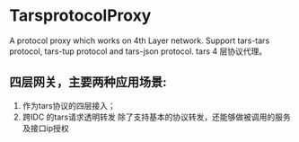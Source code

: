# TarsprotocolProxy
A protocol proxy which works on 4th Layer network. Support tars-tars protocol, tars-tup protocol and tars-json protocol.
tars 4 层协议代理。

## 四层网关，主要两种应用场景: 
  1. 作为tars协议的四层接入；
  2. 跨IDC 的tars请求透明转发
除了支持基本的协议转发，还能够做被调用的服务及接口ip授权
